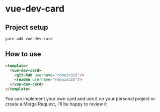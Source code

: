 # vue-dev-card

## Project setup
```
yarn add vue-dev-card
```
## How to use

```html
<template>
  <vue-dev-card>
    <git-hub username="romain325"/>
    <readme username="romain325"/>
  </vue-dev-card>
</template>
```

You can implement your own card and use it on your personal project or create a Merge Request, I'll be happy to review it  
